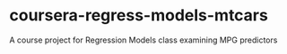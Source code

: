 coursera-regress-models-mtcars
==============================

A course project for Regression Models class examining MPG predictors 
